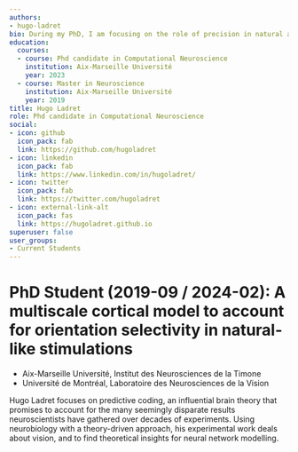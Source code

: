 ```yaml
---
authors:
- hugo-ladret
bio: During my PhD, I am focusing on the role of precision in natural and artificial neural networks.
education:
  courses:
  - course: Phd candidate in Computational Neuroscience
    institution: Aix-Marseille Université
    year: 2023
  - course: Master in Neuroscience
    institution: Aix-Marseille Université
    year: 2019
title: Hugo Ladret
role: Phd candidate in Computational Neuroscience
social:
- icon: github
  icon_pack: fab
  link: https://github.com/hugoladret
- icon: linkedin
  icon_pack: fab
  link: https://www.linkedin.com/in/hugoladret/
- icon: twitter
  icon_pack: fab
  link: https://twitter.com/hugoladret
- icon: external-link-alt
  icon_pack: fas
  link: https://hugoladret.github.io
superuser: false
user_groups:
- Current Students
---
```

# PhD Student (2019-09 / 2024-02): A multiscale cortical model to account for orientation selectivity in natural-like stimulations

 * Aix-Marseille Université, Institut des Neurosciences de la Timone
 * Université de Montréal, Laboratoire des Neurosciences de la Vision

Hugo Ladret focuses on predictive coding, an influential brain theory that promises to account for the many seemingly disparate results neuroscientists have gathered over decades of experiments. Using neurobiology with a theory-driven approach, his experimental work deals about vision, and to find theoretical insights for neural network modelling.

